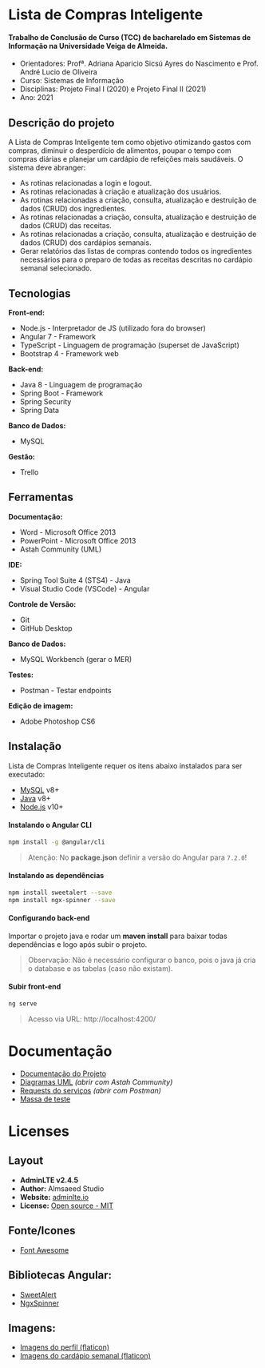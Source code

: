 # Lista de Compras Inteligente

#### Trabalho de Conclusão de Curso (TCC) de bacharelado em Sistemas de Informação na Universidade Veiga de Almeida.

- Orientadores: Profª. Adriana Aparicio Sicsú Ayres do Nascimento e Prof. André Lucio de Oliveira
- Curso: Sistemas de Informação
- Disciplinas: Projeto Final I (2020) e Projeto Final II (2021)
- Ano: 2021

## Descrição do projeto
A Lista de Compras Inteligente tem como objetivo otimizando gastos com compras, diminuir o desperdício de alimentos, poupar o tempo com compras diárias e planejar um cardápio de refeições mais saudáveis.
O sistema deve abranger:
- As rotinas relacionadas a login e logout.
- As rotinas relacionadas à criação e atualização dos usuários.
- As rotinas relacionadas a criação, consulta, atualização e destruição de dados (CRUD) dos ingredientes.
- As rotinas relacionadas a criação, consulta, atualização e destruição de dados (CRUD) das receitas.
- As rotinas relacionadas a criação, consulta, atualização e destruição de dados (CRUD) dos cardápios semanais.
- Gerar relatórios das listas de compras contendo todos os ingredientes necessários para o preparo de todas as receitas descritas no cardápio semanal selecionado.

## Tecnologias

**Front-end:**
- Node.js - Interpretador de JS (utilizado fora do browser)
- Angular 7 - Framework
- TypeScript - Linguagem de programação (superset de JavaScript)
- Bootstrap 4 - Framework web

**Back-end:**
- Java 8 - Linguagem de programação
- Spring Boot - Framework
- Spring Security
- Spring Data

**Banco de Dados:**
- MySQL

**Gestão:**
- Trello

## Ferramentas
**Documentação:**
- Word - Microsoft Office 2013
- PowerPoint - Microsoft Office 2013
- Astah Community (UML)

**IDE:**
- Spring Tool Suite 4 (STS4) - Java 
- Visual Studio Code (VSCode) - Angular

**Controle de Versão:**
- Git
- GitHub Desktop

**Banco de Dados:**
- MySQL Workbench (gerar o MER)

**Testes:**
- Postman - Testar endpoints

**Edição de imagem:**
- Adobe Photoshop CS6


## Instalação

Lista de Compras Inteligente requer os itens abaixo instalados para ser executado:
- [MySQL](https://dev.mysql.com/downloads/installer/) v8+
- [Java](https://www.oracle.com/java/technologies/downloads/) v8+
- [Node.js](https://nodejs.org/) v10+

#### Instalando o Angular CLI
```sh
npm install -g @angular/cli
```
> Atenção: No **package.json** definir a versão do Angular para `7.2.0`!


#### Instalando as dependências
```sh
npm install sweetalert --save
npm install ngx-spinner --save
```

#### Configurando back-end
Importar o projeto java e rodar um **maven install** para baixar todas dependências e logo após subir o projeto.
> Observação: Não é necessário configurar o banco, pois o java já cria o database e as tabelas (caso não existam).


#### Subir front-end
```sh
ng serve
```
> Acesso via URL: http://localhost:4200/

# Documentação
- [Documentação do Projeto](DOCUMENTACAO\PF2\tcc_lista_compras_inteligente_v5.pdf)
- [Diagramas UML](DOCUMENTACAO\UML\diagramas.asta) *(abrir com Astah Community)*
- [Requests do serviços](SCRIPTS\TCC.postman_collection.json) *(abrir com Postman)*
- [Massa de teste](SCRIPTS\SCRIPT_FIT_COMPLETO_2021.sql)


# Licenses

## Layout
- **AdminLTE v2.4.5**
- **Author:** Almsaeed Studio
- **Website:** [adminlte.io](https://adminlte.io)
- **License:** [Open source - MIT](http://opensource.org/licenses/MIT)

## Fonte/Icones
- [Font Awesome](https://fontawesome.com/icons?d=gallery)

## Bibliotecas Angular:
- [SweetAlert](https://sweetalert.js.org/docs/)
- [NgxSpinner](https://napster2210.github.io/ngx-spinner/)

## Imagens:
- [Imagens do perfil (flaticon)](https://www.flaticon.com/packs/cooking-14/)
- [Imagens do cardápio semanal (flaticon)](https://www.flaticon.com/packs/take-away-22/)